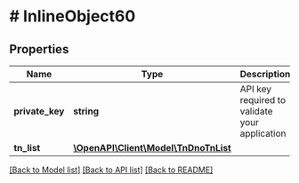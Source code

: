 # # InlineObject60

## Properties

Name | Type | Description | Notes
------------ | ------------- | ------------- | -------------
**private_key** | **string** | API key required to validate your application | [optional]
**tn_list** | [**\OpenAPI\Client\Model\TnDnoTnList**](TnDnoTnList.md) |  | [optional]

[[Back to Model list]](../../README.md#models) [[Back to API list]](../../README.md#endpoints) [[Back to README]](../../README.md)
